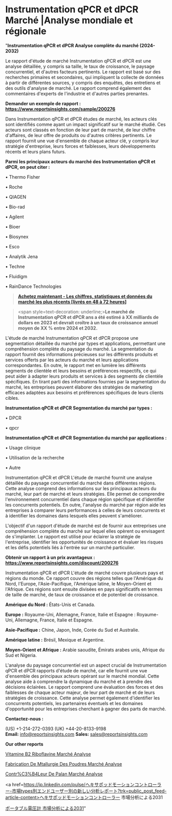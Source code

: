 # Instrumentation qPCR et dPCR Marché |Analyse mondiale et régionale

"<strong>Instrumentation qPCR et dPCR Analyse complète du marché (2024-2032)</strong>

Le rapport d'étude de marché Instrumentation qPCR et dPCR est une analyse détaillée, y compris sa taille, le taux de croissance, le paysage concurrentiel, et d'autres facteurs pertinents. Le rapport est basé sur des recherches primaires et secondaires, qui impliquent la collecte de données à partir de différentes sources, y compris des enquêtes, des entretiens et des outils d'analyse de marché. Le rapport comprend également des commentaires d'experts de l'industrie et d'autres parties prenantes.

<strong>Demander un exemple de rapport : </strong><strong><a href=https://www.reportsinsights.com/sample/200276>https://www.reportsinsights.com/sample/200276</a></strong>

Dans Instrumentation qPCR et dPCR études de marché, les acteurs clés sont identifiés comme ayant un impact significatif sur le marché étudié. Ces acteurs sont classés en fonction de leur part de marché, de leur chiffre d'affaires, de leur offre de produits ou d'autres critères pertinents. Le rapport fournit une vue d'ensemble de chaque acteur clé, y compris leur stratégie d'entreprise, leurs forces et faiblesses, leurs développements récents et leurs plans futurs.

<strong>Parmi les principaux acteurs du marché des Instrumentation qPCR et dPCR, on peut citer :</strong>

• Thermo Fisher

• Roche

• QIAGEN

• Bio-rad

• Agilent

• Bioer

• Biosynex

• Esco

• Analytik Jena

• Techne

• Fluidigm

• RainDance Technologies

<blockquote><a href=https://reportsinsights.com/buynow/200276><span style=text-decoration: underline;><strong>Achetez maintenant - Les chiffres, statistiques et données du marché les plus récents [livrés en 48 à 72 heures]</strong></span></a></blockquote>
<blockquote>
<div class=group w-full text-gray-800 dark:text-gray-100 border-b border-black/10 dark:border-gray-900/50 bg-gray-50 dark:bg-[#444654]>
<div class=flex p-4 gap-4 text-base md:gap-6 md:max-w-2xl lg:max-w-xl xl:max-w-3xl md:py-6 lg:px-0 m-auto>
<div class=relative flex flex-col w-[calc(100%-50px)] gap-1 md:gap-3 lg:w-[calc(100%-115px)]>
<div class=flex flex-grow flex-col gap-3>
<div class=min-h-[20px] flex flex-col items-start gap-4 whitespace-pre-wrap break-words>
<div class=result-streaming markdown prose w-full break-words dark:prose-invert light>

<span style=text-decoration: underline;><strong>Le marché de Instrumentation qPCR et dPCR ans a été estimé à XX milliards de dollars en 2023 et devrait croître à un taux de croissance annuel moyen de XX % entre 2024 et 2032.</strong></span>

</div>
</div>
</div>
</div>
</div>
</div></blockquote>
L'étude de marché Instrumentation qPCR et dPCR propose une segmentation détaillée du marché par types et applications, permettant une compréhension complète du paysage du marché. La segmentation du rapport fournit des informations précieuses sur les différents produits et services offerts par les acteurs du marché et leurs applications correspondantes. En outre, le rapport met en lumière les différents segments de clientèle et leurs besoins et préférences respectifs, ce qui peut aider à adapter leurs produits et services à des segments de clientèle spécifiques. En tirant parti des informations fournies par la segmentation du marché, les entreprises peuvent élaborer des stratégies de marketing efficaces adaptées aux besoins et préférences spécifiques de leurs clients cibles.

<strong>Instrumentation qPCR et dPCR Segmentation du marché par types :</strong>

• DPCR

• qpcr

<strong>Instrumentation qPCR et dPCR Segmentation du marché par applications :</strong>

• Usage clinique

• Utilisation de la recherche

• Autre

Instrumentation qPCR et dPCR L'étude de marché fournit une analyse détaillée du paysage concurrentiel du marché dans différentes régions. Cette analyse comprend des informations sur les principaux acteurs du marché, leur part de marché et leurs stratégies. Elle permet de comprendre l'environnement concurrentiel dans chaque région spécifique et d'identifier les concurrents potentiels. En outre, l'analyse du marché par région aide les entreprises à comparer leurs performances à celles de leurs concurrents et à identifier les domaines dans lesquels elles peuvent s'améliorer.

L'objectif d'un rapport d'étude de marché est de fournir aux entreprises une compréhension complète du marché sur lequel elles opèrent ou envisagent de s'implanter. Le rapport est utilisé pour éclairer la stratégie de l'entreprise, identifier les opportunités de croissance et évaluer les risques et les défis potentiels liés à l'entrée sur un marché particulier.

<strong>Obtenir un rapport à un prix avantageux : <a href=https://www.reportsinsights.com/discount/200276>https://www.reportsinsights.com/discount/200276</a></strong>

Instrumentation qPCR et dPCR L'étude de marché couvre plusieurs pays et régions du monde. Ce rapport couvre des régions telles que l'Amérique du Nord, l'Europe, l'Asie-Pacifique, l'Amérique latine, le Moyen-Orient et l'Afrique. Ces régions sont ensuite divisées en pays significatifs en termes de taille de marché, de taux de croissance et de potentiel de croissance.

<strong>Amérique du Nord :</strong> États-Unis et Canada.

<strong>Europe :</strong> Royaume-Uni, Allemagne, France, Italie et Espagne : Royaume-Uni, Allemagne, France, Italie et Espagne.

<strong>Asie-Pacifique :</strong> Chine, Japon, Inde, Corée du Sud et Australie.

<strong>Amérique latine :</strong> Brésil, Mexique et Argentine.

<strong>Moyen-Orient et Afrique :</strong> Arabie saoudite, Émirats arabes unis, Afrique du Sud et Nigeria.

L'analyse du paysage concurrentiel est un aspect crucial de Instrumentation qPCR et dPCR rapports d'étude de marché, car elle fournit une vue d'ensemble des principaux acteurs opérant sur le marché mondial. Cette analyse aide à comprendre la dynamique du marché et à prendre des décisions éclairées. Le rapport comprend une évaluation des forces et des faiblesses de chaque acteur majeur, de leur part de marché et de leurs stratégies de croissance. Cette analyse permet également d'identifier les concurrents potentiels, les partenaires éventuels et les domaines d'opportunité pour les entreprises cherchant à gagner des parts de marché.

<strong>Contactez-nous :</strong>

(US) +1-214-272-0393
(UK) +44-20-8133-9198
<strong>Email:</strong> <a>info@reportsinsights.com</a>
<strong>Sales:</strong> <a>sales@reportsinsights.com</a>

<strong>Our other reports</strong>

<a href=https://www.linkedin.com/pulse/vitamine-b2-riboflavine-march%C3%A9-tendance-a4cof/>Vitamine B2 Riboflavine Marché Analyse</a>

<a href=https://www.linkedin.com/pulse/fabrication-de-m%C3%A9tallurgie-des-poudres-march%C3%A9-zwrkc/>Fabrication De Mtallurgie Des Poudres Marché Analyse</a>

<a href=https://www.linkedin.com/pulse/contr%C3%B4leur-de-palan-march%C3%A9-part-dynamique-dhwpf/>Contr%C3%B4Leur De Palan Marché Analyse</a>

<a href=https://jp.linkedin.com/pulse/ヘキサポッドモーションコントローラー-市場types別エンドユーザー別の新しい分析レポート?trk=public_post_feed-article-content>ヘキサポッドモーションコントローラー 市場分析による2031</a>

<a href=https://www.linkedin.com/pulse/ポータブル電圧計-市場2023の収益と成長要因-consumer-trends-chronicle-360/>ポータブル電圧計 市場分析による2031</a>"

